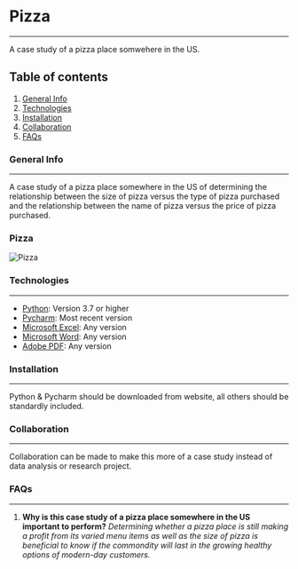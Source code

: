# Pizza
***
A case study of a pizza place somwehere in the US.
## Table of contents
1. [General Info](#general-info)
2. [Technologies](#technologies)
3. [Installation](#installation)
4. [Collaboration](#collaboration)
5. [FAQs](#faqs)
### General Info
***
A case study of a pizza place somewhere in the US of determining the relationship between the size of pizza versus the type of pizza purchased and the relationship between the name of pizza versus the price of pizza purchased.
### Pizza
![Pizza](https://www.pngitem.com/pimgs/m/110-1103272_clipart-of-pizza-if-and-breathing-triangle-pizza.png)
### Technologies
***
* [Python](https://www.python.org/): Version 3.7 or higher
* [Pycharm](https://www.jetbrains.com/pycharm/): Most recent version
* [Microsoft Excel](https://www.microsoft.com/en-us/): Any version
* [Microsoft Word](https://www.microsoft.com/en-us/): Any version
* [Adobe PDF](https://acrobat.adobe.com/us/en/acrobat/pdf-reader.html): Any version
### Installation
***
Python & Pycharm should be downloaded from website, all others should be standardly included.
### Collaboration
***
Collaboration can be made to make this more of a case study instead of data analysis or research project.
### FAQs
***
1. **Why is this case study of a pizza place somewhere in the US important to perform?**
_Determining whether a pizza place is still making a profit from its varied menu items as well as the size of pizza is beneficial to know if the commondity will last in the growing healthy options of modern-day customers._

